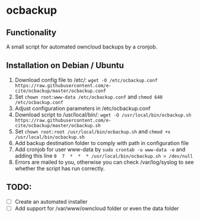 # ocbackup

## Functionality
A small script for automated owncloud backups by a cronjob.

## Installation on Debian / Ubuntu
1. Download config file to /etc/: ```wget -O /etc/ocbackup.conf https://raw.githubusercontent.com/e-cite/ocbackup/master/ocbackup.conf```
2. Set ```chown root:www-data /etc/ocbackup.conf``` and ```chmod 640 /etc/ocbackup.conf```
3. Adjust configuration parameters in /etc/ocbackup.conf
4. Download script to /usr/local/bin/: ```wget -O /usr/local/bin/ocbackup.sh https://raw.githubusercontent.com/e-cite/ocbackup/master/ocbackup.sh```
5. Set ```chown root:root /usr/local/bin/ocbackup.sh``` and ```chmod +x /usr/local/bin/ocbackup.sh```
6. Add backup destination folder to comply with path in configuration file
7. Add cronjob for user www-data by ```sudo crontab -u www-data -e``` and adding this line
   ```0  7  *  *  * /usr/local/bin/ocbackup.sh > /dev/null```
8. Errors are mailed to you, otherwise you can check /var/log/syslog to see whether the script has run correctly.

## TODO:
- [ ] Create an automated installer
- [ ] Add support for /var/www/owncloud folder or even the data folder
